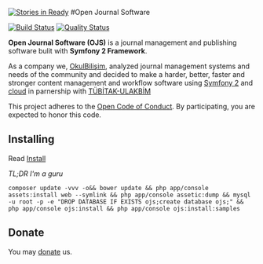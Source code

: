 [![Stories in Ready](https://badge.waffle.io/okulbilisim/ojs.png?label=ready&title=Ready)](https://waffle.io/okulbilisim/ojs)
#Open Journal Software

[![Build Status](https://img.shields.io/travis/okulbilisim/ojs/master.svg?style=flat-square)](https://travis-ci.org/okulbilisim/ojs)
[![Quality Status](https://img.shields.io/scrutinizer/g/okulbilisim/ojs.svg?style=flat-square)](https://scrutinizer-ci.com/g/okulbilisim/ojs/)

**Open Journal Software (OJS)** is a journal management and publishing software bulit with **Symfony 2 Framework**.

As a company we, [OkulBilişim](http://www.okulbilisim.com), analyzed journal management systems and needs of the community and decided to make a harder, better, faster and stronger content management and workflow software using [Symfony 2](http://en.wikipedia.org/wiki/Symfony) and [cloud](http://en.wikipedia.org/wiki/Cloud_computing) in parnership with [TÜBİTAK-ULAKBİM](http://www.ulakbim.gov.tr)

This project adheres to the [Open Code of Conduct](https://github.com/okulbilisim/ojs/tree/master/code_of_conduct.md). By participating, you are expected to honor this code.
## Installing

Read [Install](https://github.com/okulbilisim/ojs/tree/master/docs/INSTALL.md)

*TL;DR I'm a guru*

```
composer update -vvv -o&& bower update && php app/console assets:install web --symlink && php app/console assetic:dump && mysql -u root -p -e "DROP DATABASE IF EXISTS ojs;create database ojs;" && php app/console ojs:install && php app/console ojs:install:samples
```

## Donate
You may [donate](https://www.paypal.me/OkulBilisim) us.
